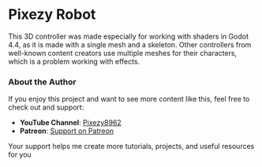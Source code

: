 
# Pixezy Robot
This 3D controller was made especially for working with shaders in Godot 4.4, as it is made with a single mesh and a skeleton. Other controllers from well-known content creators use multiple meshes for their characters, which is a problem working with effects.

### About the Author

If you enjoy this project and want to see more content like this, feel free to check out and support:

-   **YouTube Channel**: [Pixezy8962](https://www.youtube.com/@pixezy8962)
-   **Patreon**: [Support on Patreon](https://www.patreon.com/pixezy)

Your support helps me create more tutorials, projects, and useful resources for you
